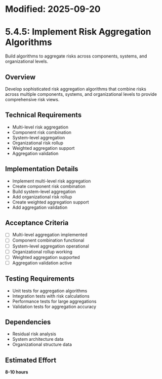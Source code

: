 # Modified: 2025-09-20

# 5.4.5: Implement Risk Aggregation Algorithms

Build algorithms to aggregate risks across components, systems, and organizational levels.

## Overview
Develop sophisticated risk aggregation algorithms that combine risks across multiple components, systems, and organizational levels to provide comprehensive risk views.

## Technical Requirements
- Multi-level risk aggregation
- Component risk combination
- System-level aggregation
- Organizational risk rollup
- Weighted aggregation support
- Aggregation validation

## Implementation Details
- Implement multi-level risk aggregation
- Create component risk combination
- Build system-level aggregation
- Add organizational risk rollup
- Create weighted aggregation support
- Add aggregation validation

## Acceptance Criteria
- [ ] Multi-level aggregation implemented
- [ ] Component combination functional
- [ ] System-level aggregation operational
- [ ] Organizational rollup working
- [ ] Weighted aggregation supported
- [ ] Aggregation validation active

## Testing Requirements
- Unit tests for aggregation algorithms
- Integration tests with risk calculations
- Performance tests for large aggregations
- Validation tests for aggregation accuracy

## Dependencies
- Residual risk analysis
- System architecture data
- Organizational structure data

## Estimated Effort
**8-10 hours**
